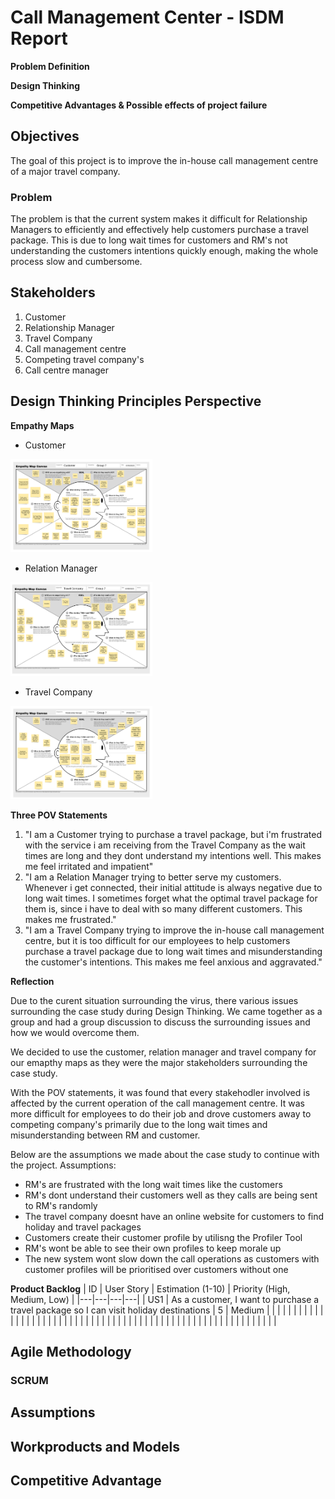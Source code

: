 # Call Management Center - ISDM Report
**Problem Definition**

**Design Thinking**

**Competitive Advantages & Possible effects of project failure**

## Objectives
The goal of this project is to improve the in-house call management centre of a major travel company.

### Problem
The problem is that the current system makes it difficult for Relationship Managers to efficiently and effectively help customers purchase a travel package. This is due to long wait times for customers and RM's not understanding the customers intentions quickly enough, making the whole process slow and cumbersome.

## Stakeholders
1. Customer
2. Relationship Manager
3. Travel Company
4. Call management centre
5. Competing travel company's
6. Call centre manager


## Design Thinking Principles Perspective
**Empathy Maps**
* Customer
<img src="EmpathyMaps/CustomerEmpathyMap.png" width = "45%">

* Relation Manager
<img src="EmpathyMaps/RelationshipManagerEmpathyMap.png" width = "45%">

* Travel Company
<img src="EmpathyMaps/TravelCompanyEmpathyMap.png" width = "45%">

**Three POV Statements**
1. "I am a Customer trying to purchase a travel package, but i'm frustrated with the service i am receiving from the Travel Company as the wait times are long and they dont understand my intentions well. This makes me feel irritated and impatient" 
2. "I am a Relation Manager trying to better serve my customers. Whenever i get connected, their initial attitude is always negative due to long wait times. I sometimes forget what the optimal travel package for them is, since i have to deal with so many different customers. This makes me frustrated."
3. "I am a Travel Company trying to improve the in-house call management centre, but it is too difficult for our employees to help customers purchase a travel package due to long wait times and misunderstanding the customer's intentions. This makes me feel anxious and aggravated."

**Reflection**

Due to the curent situation surrounding the virus, there various issues surrounding the case study during Design Thinking. We came together as a group and had a group discussion to discuss the surrounding issues and how we would overcome them. 

We decided to use the customer, relation manager and travel company for our emapthy maps as they were the major stakeholders surrounding the case study.

With the POV statements, it was found that every stakehodler involved is affected by the current operation of the call management centre. It was more difficult for employees to do their job and drove customers away to competing company's primarily due to the long wait times and misunderstanding between RM and customer.

Below are the assumptions we made about the case study to continue with the project.
Assumptions:
* RM's are frustrated with the long wait times like the customers 
* RM's dont understand their customers well as they calls are being sent to RM's randomly
* The travel company doesnt have an online website for customers to find holiday and travel packages
* Customers create their customer profile by utilisng the Profiler Tool
* RM's wont be able to see their own profiles to keep morale up
* The new system wont slow down the call operations as customers with customer profiles will be prioritised over customers without one

**Product Backlog**
| ID  | User Story  |  Estimation (1-10) | Priority (High, Medium, Low) |
|---|---|---|---|
|  US1 |  As a customer, I want to purchase a travel package so I can visit holiday destinations | 5  | Medium  |
|   |   |   |   |
|   |   |   |   |
|   |   |   |   |
|   |   |   |   |
|   |   |   |   |
|   |   |   |   |
|   |   |   |   |
|   |   |   |   |
|   |   |   |   |
|   |   |   |   |
|   |   |   |   |
|   |   |   |   |

## Agile Methodology

### SCRUM

## Assumptions

## Workproducts and Models

## Competitive Advantage

